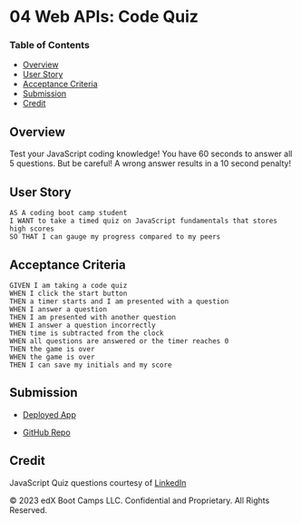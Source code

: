 # 04 Web APIs: Code Quiz

### Table of Contents
- [Overview](#Overview)
- [User Story](#User-Story)
- [Acceptance Criteria](#Acceptance-Criteria)
- [Submission](#Submission)
- [Credit](#Credit)

## Overview

Test your JavaScript coding knowledge! You have 60 seconds to answer all 5 questions. But be careful! A wrong answer results in a 10 second penalty!

## User Story

```
AS A coding boot camp student
I WANT to take a timed quiz on JavaScript fundamentals that stores high scores
SO THAT I can gauge my progress compared to my peers
```

## Acceptance Criteria

```
GIVEN I am taking a code quiz
WHEN I click the start button
THEN a timer starts and I am presented with a question
WHEN I answer a question
THEN I am presented with another question
WHEN I answer a question incorrectly
THEN time is subtracted from the clock
WHEN all questions are answered or the timer reaches 0
THEN the game is over
WHEN the game is over
THEN I can save my initials and my score
```

## Submission

* [Deployed App](https://chrisnastro.github.io/week4hw_codequiz/)

* [GitHub Repo](https://github.com/chrisnastro/week4hw_codequiz)

## Credit

JavaScript Quiz questions courtesy of [LinkedIn](https://www.linkedin.com/pulse/ultimate-javascript-quiz-over-200-questions-test-your-svekis--eilzc/)



© 2023 edX Boot Camps LLC. Confidential and Proprietary. All Rights Reserved.
